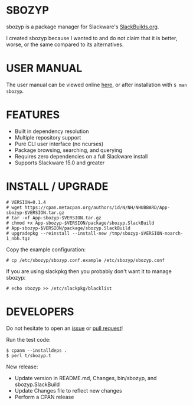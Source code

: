 # SBOZYP

sbozyp is a package manager for Slackware's [SlackBuilds.org](https://slackbuilds.org/).

I created sbozyp because I wanted to and do not claim that it is better, worse, or the same compared to its alternatives.

# USER MANUAL

The user manual can be viewed online [here](https://metacpan.org/release/NHUBBARD/App-sbozyp-0.1.4/view/bin/sbozyp), or after installation with `$ man sbozyp`.

# FEATURES

* Built in dependency resolution
* Multiple repository support
* Pure CLI user interface (no ncurses)
* Package browsing, searching, and querying
* Requires zero dependencies on a full Slackware install
* Supports Slackware 15.0 and greater

# INSTALL / UPGRADE

```
# VERSION=0.1.4
# wget https://cpan.metacpan.org/authors/id/N/NH/NHUBBARD/App-sbozyp-$VERSION.tar.gz
# tar -xf App-sbozyp-$VERSION.tar.gz
# chmod +x App-sbozyp-$VERSION/package/sbozyp.SlackBuild
# App-sbozyp-$VERSION/package/sbozyp.SlackBuild
# upgradepkg --reinstall --install-new /tmp/sbozyp-$VERSION-noarch-1_nbh.tgz
```

Copy the example configuration:
```
# cp /etc/sbozyp/sbozyp.conf.example /etc/sbozyp/sbozyp.conf
```

If you are using slackpkg then you probably don't want it to manage sbozyp:
```
# echo sbozyp >> /etc/slackpkg/blacklist
```

# DEVELOPERS

Do not hesitate to open an [issue](https://github.com/NicholasBHubbard/sbozyp/issues/new) or [pull request](https://github.com/NicholasBHubbard/sbozyp/compare)!

Run the test code:

```
$ cpanm --installdeps .
$ perl t/sbozyp.t
```

New release:

* Update version in README.md, Changes, bin/sbozyp, and sbozyp.SlackBuild
* Update Changes file to reflect new changes
* Perform a CPAN release
